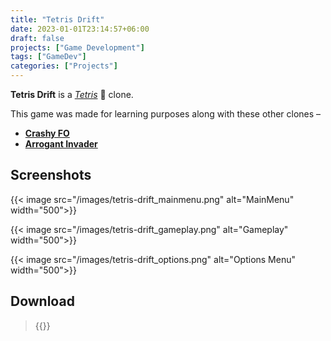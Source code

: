 ```yaml
---
title: "Tetris Drift"
date: 2023-01-01T23:14:57+06:00
draft: false
projects: ["Game Development"]
tags: ["GameDev"]
categories: ["Projects"]
---
```


**Tetris Drift** is a *[Tetris](https://en.wikipedia.org/wiki/Tetris)* 🧱 clone.

This game was made for learning purposes along with these other clones – 

- **[Crashy FO](https://intisarbnaim.com/crashy-fo/)** 
- **[Arrogant Invader](https://intisarbnaim.com/arrogant-invader)**

## Screenshots

{{< image src="/images/tetris-drift_mainmenu.png" alt="MainMenu" width="500">}}

{{< image src="/images/tetris-drift_gameplay.png" alt="Gameplay" width="500">}}

{{< image src="/images/tetris-drift_options.png" alt="Options Menu" width="500">}}

## Download

> {{<link href="https://darkspactus.itch.io/tetris" content="Tetris Drift">}}